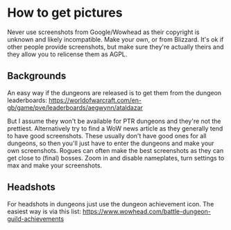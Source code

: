 # How to get pictures

Never use screenshots from Google/Wowhead as their copyright is unknown and likely incompatible. Make your own, or from Blizzard. It's ok if other people provide screenshots, but make sure they're actually theirs and they allow you to relicense them as AGPL.

## Backgrounds

An easy way if the dungeons are released is to get them from the dungeon leaderboards:
https://worldofwarcraft.com/en-gb/game/pve/leaderboards/aegwynn/ataldazar

But I assume they won't be available for PTR dungeons and they're not the prettiest. Alternatively try to find a WoW news article as they generally tend to have good screenshots. These usually don't have good ones for all dungeons, so then you'll just have to enter the dungeons and make your own screenshots. Rogues can often make the best screenshots as they can get close to (final) bosses. Zoom in and disable nameplates, turn settings to max and make your screenshots.

## Headshots

For headshots in dungeons just use the dungeon achievement icon. The easiest way is via this list:
https://www.wowhead.com/battle-dungeon-guild-achievements
